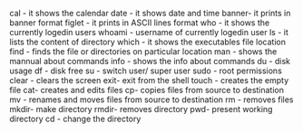 cal - it shows the calendar
date - it shows date and time
banner- it prints in banner format
figlet - it prints in ASCII lines format
who - it shows the currently logedin users
whoami - username of currently logedin user
ls - it lists the content of directory
which - it shows the executables file location
find - finds the file or directories on particular location
man - shows the mannual about commands
info - shows the info about commands
du - disk usage
df - disk free
su - switch user/ super user
sudo - root permissions
clear - clears the screen 
exit- exit from the shell
touch - creates the empty file
cat- creates and edits files
cp- copies files from source to destination
mv - renames and moves files from source to destination
rm - removes files
mkdir- make directory
rmdir- removes directory
pwd- present working directory
cd - change the directory
